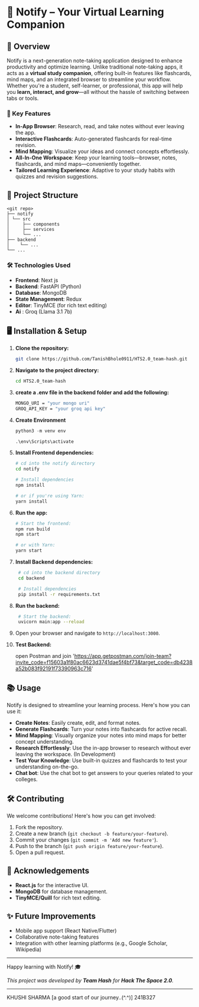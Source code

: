 # 📓 Notify – Your Virtual Learning Companion

## 📝 Overview

Notify is a next-generation note-taking application designed to enhance productivity and optimize learning. Unlike traditional note-taking apps, it acts as a **virtual study companion**, offering built-in features like flashcards, mind maps, and an integrated browser to streamline your workflow. Whether you're a student, self-learner, or professional, this app will help you **learn, interact, and grow**—all without the hassle of switching between tabs or tools.

### 🚀 Key Features

- **In-App Browser**: Research, read, and take notes without ever leaving the app.
- **Interactive Flashcards**: Auto-generated flashcards for real-time revision.
- **Mind Mapping**: Visualize your ideas and connect concepts effortlessly.
- **All-In-One Workspace**: Keep your learning tools—browser, notes, flashcards, and mind maps—conveniently together.
- **Tailored Learning Experience**: Adaptive to your study habits with quizzes and revision suggestions.

## 📂 Project Structure

    <git repo>
    ├── notify
    │ └── src
    │     ├── components
    │     ├── services
    │     └── ...
    ├── backend
    │    └── ...
    └── ...

### 🛠️ Technologies Used

- **Frontend**: Next js
- **Backend**: FastAPI (Python)
- **Database**: MongoDB
- **State Management**: Redux
- **Editor**: TinyMCE (for rich text editing)
- **Ai** : Groq (Llama 3.1 7b)

## 🖥️ Installation & Setup

1. **Clone the repository:**
   ```bash
   git clone https://github.com/TanishBhole0911/HTS2.0_team-hash.git
   ```
2. **Navigate to the project directory:**
   ```bash
   cd HTS2.0_team-hash
   ```
3. **create a .env file in the backend folder and add the following:**
   ```bash
   MONGO_URI = "your mongo uri"
   GROQ_API_KEY = "your groq api key"
   ```
4. **Create Environment**

   ```python
   python3 -m venv env

   .\env\Scripts\activate
   ```

5. **Install Frontend dependencies:**

   ```bash
   # cd into the notify directory
   cd notify

   # Install dependencies
   npm install

   # or if you're using Yarn:
   yarn install
   ```

6. **Run the app:**

   ```bash
   # Start the frontend:
   npm run build
   npm start

   # or with Yarn:
   yarn start
   ```

7. **Install Backend dependencies:**

   ```bash
    # cd into the backend directory
    cd backend

    # Install dependencies
    pip install -r requirements.txt
   ```

8. **Run the backend:**

   ```bash
    # Start the backend:
    uvicorn main:app --reload
   ```

9. Open your browser and navigate to `http://localhost:3000`.

10. **Test Backend:**

    open Postman and join 'https://app.getpostman.com/join-team?invite_code=f15603a1f80ac6623d3741dae5f4bf73&target_code=db4238a52b083f92191f73390963c716'

## 📚 Usage

Notify is designed to streamline your learning process. Here's how you can use it:

- **Create Notes**: Easily create, edit, and format notes.
- **Generate Flashcards**: Turn your notes into flashcards for active recall.
- **Mind Mapping**: Visually organize your notes into mind maps for better concept understanding.
- **Research Effortlessly**: Use the in-app browser to research without ever leaving the workspace. (In Development)
- **Test Your Knowledge**: Use built-in quizzes and flashcards to test your understanding on-the-go.
- **Chat bot**: Use the chat bot to get answers to your queries related to your colleges.

## 🛠️ Contributing

We welcome contributions! Here's how you can get involved:

1. Fork the repository.
2. Create a new branch (`git checkout -b feature/your-feature`).
3. Commit your changes (`git commit -m 'Add new feature'`).
4. Push to the branch (`git push origin feature/your-feature`).
5. Open a pull request.

## 🙌 Acknowledgements

- **React.js** for the interactive UI.
- **MongoDB** for database management.
- **TinyMCE/Quill** for rich text editing.

## ✨ Future Improvements

- Mobile app support (React Native/Flutter)
- Collaborative note-taking features
- Integration with other learning platforms (e.g., Google Scholar, Wikipedia)

---

Happy learning with Notify! 🎓

_This project was developed by **Team Hash** for **Hack The Space 2.0**._

---
KHUSHI SHARMA [a good start of our journey..(^.^)] 241B327
